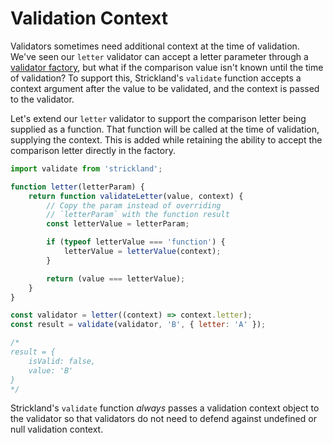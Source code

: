 # Validation Context

Validators sometimes need additional context at the time of validation. We've seen our `letter` validator can accept a letter parameter through a [validator factory](ValidatorFactories.md), but what if the comparison value isn't known until the time of validation? To support this, Strickland's `validate` function accepts a context argument after the value to be validated, and the context is passed to the validator.

Let's extend our `letter` validator to support the comparison letter being supplied as a function. That function will be called at the time of validation, supplying the context. This is added while retaining the ability to accept the comparison letter directly in the factory.

``` jsx
import validate from 'strickland';

function letter(letterParam) {
    return function validateLetter(value, context) {
        // Copy the param instead of overriding
        // `letterParam` with the function result
        const letterValue = letterParam;

        if (typeof letterValue === 'function') {
            letterValue = letterValue(context);
        }

        return (value === letterValue);
    }
}

const validator = letter((context) => context.letter);
const result = validate(validator, 'B', { letter: 'A' });

/*
result = {
    isValid: false,
    value: 'B'
}
*/
```

Strickland's `validate` function *always* passes a validation context object to the validator so that validators do not need to defend against undefined or null validation context.
